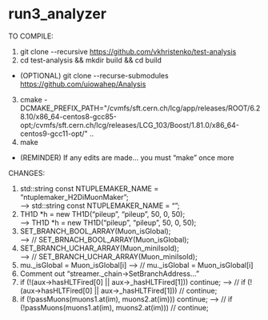 # run3_analyzer

TO COMPILE: 

1. git clone --recursive https://github.com/vkhristenko/test-analysis 
2. cd test-analysis && mkdir build && cd build 
 - (OPTIONAL) git clone --recurse-submodules https://github.com/uiowahep/Analysis 
3. cmake -DCMAKE_PREFIX_PATH="/cvmfs/sft.cern.ch/lcg/app/releases/ROOT/6.28.10/x86_64-centos8-gcc85-opt;/cvmfs/sft.cern.ch/lcg/releases/LCG_103/Boost/1.81.0/x86_64-centos9-gcc11-opt/" .. 
4. make 
 - (REMINDER) If any edits are made… you must “make” once more


CHANGES: 

1. std::string const NTUPLEMAKER_NAME = “ntuplemaker_H2DiMuonMaker”;\
   --> std::string const NTUPLEMAKER_NAME = “”;
2. TH1D *h = new TH1D(“pileup”, “pileup”, 50, 0, 50);\
   --> TH1D *h = new TH1D(“pileup”, “pileup”, 50, 0, 50);
3. SET_BRANCH_BOOL_ARRAY(Muon_isGlobal);\
   --> // SET_BRNACH_BOOL_ARRAY(Muon_isGlobal);
4. SET_BRANCH_UCHAR_ARRAY(Muon_miniIsoId);\
   --> // SET_BRANCH_UCHAR_ARRAY(Muon_miniIsoId);
5. mu._isGlobal = Muon_isGlobal[i]
   --> // mu._isGlobal = Muon_isGlobal[i]
6. Comment out “streamer._chain->SetBranchAddress...”
7. if (!(aux->hasHLTFired[0] || aux->_hasHLTFired[1]))
   continue;
   --> // if (!(aux->hasHLTFired[0] || aux->_hasHLTFired[1]))
       // continue;
8. if (!passMuons(muons1.at(im), muons2.at(im)))
   continue;
   --> // if (!passMuons(muons1.at(im), muons2.at(im)))
       // continue;
